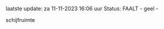 laatste update: 
za 11-11-2023 16:06   uur 
Status: FAALT - geel - 
<div class="service Y">schijfruimte</div>